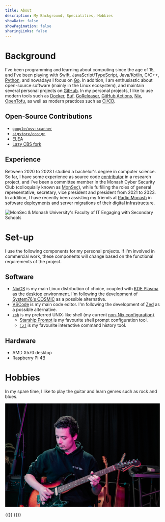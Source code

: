 ```yaml
---
title: About
description: My Background, Specialities, Hobbies
showDate: false
showPagination: false
sharingLinks: false
---
```

# Background
I've been programming and learning about computing since the age of 15, and I've been playing with [Swift](https://www.swift.org), JavaScript/[TypeScript](https://typescriptlang.org), Java/[Kotlin](https://kotlinlang.org), C/C++, [Python](https://python.org), and nowadays I focus on [Go](https://go.dev). In addition, I am enthusiastic about open-source software (mainly in the Linux ecosystem), and maintain several personal projects on [GitHub](https://github.com/AppleGamer22). In my personal projects, I like to use modern tools such as [Docker](https://www.docker.com), [Buf](https://buf.build), [GoReleaser](https://goreleaser.com), [GitHub Actions](https://github.com/features/actions), [Nix](https://nixos.org), [OpenTofu](https://opentofu.org), as well as modern practices such as [CI/CD](/tags/ci/cd/).

## Open-Source Contributions
* [`google/osv-scanner`](https://github.com/google/osv-scanner/pulls?q=author%3AAppleGamer22)
* [`sigstore/cosign`](https://github.com/sigstore/cosign/pulls?q=author%3AAppleGamer22)
* [ELEA](https://github.com/HPI-ELEA/elea/pulls?q=author%3AAppleGamer22)
* [Lazy CBS fork](https://github.com/AppleGamer22/FIT2082)

## Experience
Between 2020 to 2023 I studied a bachelor's degree in computer science. So far, I have some experience as source code [contributor](https://github.com/AppleGamer22/FIT2082) in a research project, and I've been a committee member in the Monash Cyber Security Club (colloquially known as [MonSec](https://monsec.io/contact_team/#2023-team)), while fulfilling the roles of general representative, secretary, vice president and president from 2021 to 2023. In addition, I have recently been assisting my friends at [Radio Monash](https://www.radiomonash.online) in software deployments and server migrations of their digital infrastructure.

![MonSec & Monash University's Faculty of IT Engaging with Secondary Schools](parameter-based_access_control.jpg "MonSec & Monash University's Faculty of IT Engaging with Secondary Schools")

# Set-up
I use the following components for my personal projects. If I'm involved in commercial work, these components will change based on the functional requirements of the project.

## Software
* [NixOS](https://nixos.org) is my main Linux distribution of choice, coupled with [KDE Plasma](https://kde.org/plasma-desktop/) as the desktop environment. I'm following the development of [System76's COSMIC](https://system76.com/cosmic/) as a possible alternative.
* [VSCode](https://code.visualstudio.com) is my main code editor. I'm following the development of [Zed](https://zed.dev) as a possible alternative.
* [`zsh`](https://www.zsh.org) is my preferred UNIX-like shell (my current [non-Nix configuration](/posts/shell/)).
	* [Starship Prompt](https://starship.rs) is my favourite shell prompt configuration tool.
	* [`fzf`](https://github.com/junegunn/fzf) is my favourite interactive command history tool.

## Hardware
* AMD X570 desktop
* Raspberry Pi 4B
<!-- * Apple MacBook Pro -->

# Hobbies
In my spare time, I like to play the guitar and learn genres such as rock and blues.

![Radio Monash Vibe Night 2023 Semester 2](radmon_vibe_night_2023s2.jpg "Radio Monash Vibe Night 2023 Semester 2")

{{<youtube id="T0oav_k5ZlY">}}
{{<youtube type="short" id="We9uCvzGWbU">}}